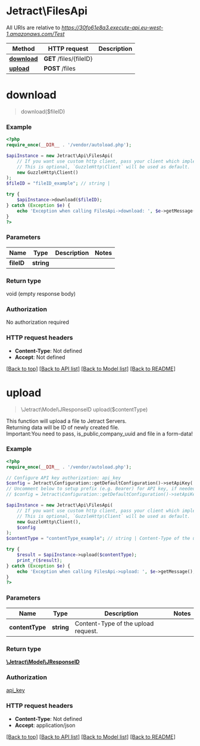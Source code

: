# Jetract\FilesApi

All URIs are relative to *https://30fo61e8a3.execute-api.eu-west-1.amazonaws.com/Test*

Method | HTTP request | Description
------------- | ------------- | -------------
[**download**](FilesApi.md#download) | **GET** /files/{fileID} | 
[**upload**](FilesApi.md#upload) | **POST** /files | 


# **download**
> download($fileID)





### Example
```php
<?php
require_once(__DIR__ . '/vendor/autoload.php');

$apiInstance = new Jetract\Api\FilesApi(
    // If you want use custom http client, pass your client which implements `GuzzleHttp\ClientInterface`.
    // This is optional, `GuzzleHttp\Client` will be used as default.
    new GuzzleHttp\Client()
);
$fileID = "fileID_example"; // string | 

try {
    $apiInstance->download($fileID);
} catch (Exception $e) {
    echo 'Exception when calling FilesApi->download: ', $e->getMessage(), PHP_EOL;
}
?>
```

### Parameters

Name | Type | Description  | Notes
------------- | ------------- | ------------- | -------------
 **fileID** | **string**|  |

### Return type

void (empty response body)

### Authorization

No authorization required

### HTTP request headers

 - **Content-Type**: Not defined
 - **Accept**: Not defined

[[Back to top]](#) [[Back to API list]](../../README.md#documentation-for-api-endpoints) [[Back to Model list]](../../README.md#documentation-for-models) [[Back to README]](../../README.md)

# **upload**
> \Jetract\Model\JResponseID upload($contentType)



This function will upload a file to Jetract Servers.<br>Returning data will be ID of newly created file.<br>Important:You need to pass, is_public,company_uuid and file in a form-data!

### Example
```php
<?php
require_once(__DIR__ . '/vendor/autoload.php');

// Configure API key authorization: api_key
$config = Jetract\Configuration::getDefaultConfiguration()->setApiKey('x-api-key', 'YOUR_API_KEY');
// Uncomment below to setup prefix (e.g. Bearer) for API key, if needed
// $config = Jetract\Configuration::getDefaultConfiguration()->setApiKeyPrefix('x-api-key', 'Bearer');

$apiInstance = new Jetract\Api\FilesApi(
    // If you want use custom http client, pass your client which implements `GuzzleHttp\ClientInterface`.
    // This is optional, `GuzzleHttp\Client` will be used as default.
    new GuzzleHttp\Client(),
    $config
);
$contentType = "contentType_example"; // string | Content-Type of the upload request.

try {
    $result = $apiInstance->upload($contentType);
    print_r($result);
} catch (Exception $e) {
    echo 'Exception when calling FilesApi->upload: ', $e->getMessage(), PHP_EOL;
}
?>
```

### Parameters

Name | Type | Description  | Notes
------------- | ------------- | ------------- | -------------
 **contentType** | **string**| Content-Type of the upload request. |

### Return type

[**\Jetract\Model\JResponseID**](../Model/JResponseID.md)

### Authorization

[api_key](../../README.md#api_key)

### HTTP request headers

 - **Content-Type**: Not defined
 - **Accept**: application/json

[[Back to top]](#) [[Back to API list]](../../README.md#documentation-for-api-endpoints) [[Back to Model list]](../../README.md#documentation-for-models) [[Back to README]](../../README.md)

